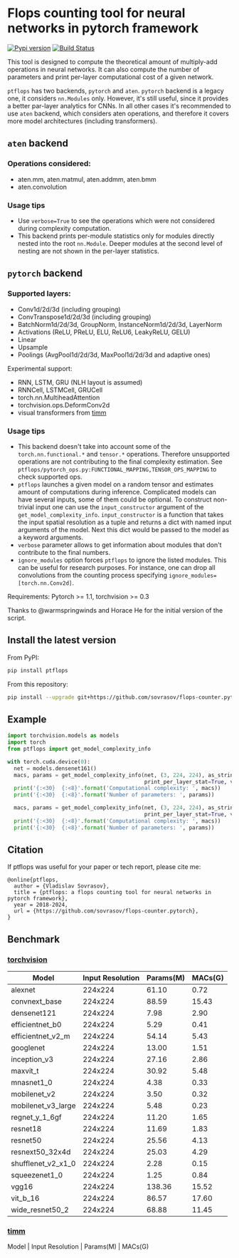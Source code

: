 # Flops counting tool for neural networks in pytorch framework
[![Pypi version](https://img.shields.io/pypi/v/ptflops.svg)](https://pypi.org/project/ptflops/)
[![Build Status](https://travis-ci.com/sovrasov/flops-counter.pytorch.svg?branch=master)](https://travis-ci.com/sovrasov/flops-counter.pytorch)

This tool is designed to compute the theoretical amount of multiply-add operations
in neural networks. It can also compute the number of parameters and
print per-layer computational cost of a given network.

`ptflops` has two backends, `pytorch` and `aten`. `pytorch` backend is a legacy one, it considers `nn.Modules` only. However,
it's still useful, since it provides a better par-layer analytics for CNNs. In all other cases it's recommended to use
`aten` backend, which considers aten operations, and therefore it covers more model architectures (including transformers).

## `aten` backend
### Operations considered:
- aten.mm, aten.matmul, aten.addmm, aten.bmm
- aten.convolution

### Usage tips
- Use `verbose=True` to see the operations which were not considered during complexity computation.
- This backend prints per-module statistics only for modules directly nested into the root `nn.Module`.
Deeper modules at the second level of nesting are not shown in the per-layer statistics.

## `pytorch` backend
### Supported layers:
- Conv1d/2d/3d (including grouping)
- ConvTranspose1d/2d/3d (including grouping)
- BatchNorm1d/2d/3d, GroupNorm, InstanceNorm1d/2d/3d, LayerNorm
- Activations (ReLU, PReLU, ELU, ReLU6, LeakyReLU, GELU)
- Linear
- Upsample
- Poolings (AvgPool1d/2d/3d, MaxPool1d/2d/3d and adaptive ones)

Experimental support:
- RNN, LSTM, GRU (NLH layout is assumed)
- RNNCell, LSTMCell, GRUCell
- torch.nn.MultiheadAttention
- torchvision.ops.DeformConv2d
- visual transformers from [timm](https://github.com/huggingface/pytorch-image-models)

### Usage tips

- This backend doesn't take into account some of the `torch.nn.functional.*` and `tensor.*` operations. Therefore unsupported operations are
not contributing to the final complexity estimation. See `ptflops/pytorch_ops.py:FUNCTIONAL_MAPPING,TENSOR_OPS_MAPPING` to check supported ops.
- `ptflops` launches a given model on a random tensor and estimates amount of computations during inference. Complicated models can have several inputs, some of them could be optional. To construct non-trivial input one can use the `input_constructor` argument of the `get_model_complexity_info`. `input_constructor` is a function that takes the input spatial resolution as a tuple and returns a dict with named input arguments of the model. Next this dict would be passed to the model as a keyword arguments.
- `verbose` parameter allows to get information about modules that don't contribute to the final numbers.
- `ignore_modules` option forces `ptflops` to ignore the listed modules. This can be useful
for research purposes. For instance, one can drop all convolutions from the counting process
specifying `ignore_modules=[torch.nn.Conv2d]`.

Requirements: Pytorch >= 1.1, torchvision >= 0.3

Thanks to @warmspringwinds and Horace He for the initial version of the script.

## Install the latest version
From PyPI:
```bash
pip install ptflops
```

From this repository:
```bash
pip install --upgrade git+https://github.com/sovrasov/flops-counter.pytorch.git
```

## Example
```python
import torchvision.models as models
import torch
from ptflops import get_model_complexity_info

with torch.cuda.device(0):
  net = models.densenet161()
  macs, params = get_model_complexity_info(net, (3, 224, 224), as_strings=True, backend='pytorch'
                                           print_per_layer_stat=True, verbose=True)
  print('{:<30}  {:<8}'.format('Computational complexity: ', macs))
  print('{:<30}  {:<8}'.format('Number of parameters: ', params))

  macs, params = get_model_complexity_info(net, (3, 224, 224), as_strings=True, backend='aten'
                                           print_per_layer_stat=True, verbose=True)
  print('{:<30}  {:<8}'.format('Computational complexity: ', macs))
  print('{:<30}  {:<8}'.format('Number of parameters: ', params))
```

## Citation
If ptflops was useful for your paper or tech report, please cite me:
```
@online{ptflops,
  author = {Vladislav Sovrasov},
  title = {ptflops: a flops counting tool for neural networks in pytorch framework},
  year = 2018-2024,
  url = {https://github.com/sovrasov/flops-counter.pytorch},
}
```

## Benchmark

### [torchvision](https://pytorch.org/vision/0.16/models.html)

Model                  | Input Resolution | Params(M) | MACs(G)
---                    |---               |---        |---
alexnet                | 224x224          | 61.10     | 0.72
convnext_base          | 224x224          | 88.59     | 15.43
densenet121            | 224x224          | 7.98      | 2.90
efficientnet_b0        | 224x224          | 5.29      | 0.41
efficientnet_v2_m      | 224x224          | 54.14     | 5.43
googlenet              | 224x224          | 13.00     | 1.51
inception_v3           | 224x224          | 27.16     | 2.86
maxvit_t               | 224x224          | 30.92     | 5.48
mnasnet1_0             | 224x224          | 4.38      | 0.33
mobilenet_v2           | 224x224          | 3.50      | 0.32
mobilenet_v3_large     | 224x224          | 5.48      | 0.23
regnet_y_1_6gf         | 224x224          | 11.20     | 1.65
resnet18               | 224x224          | 11.69     | 1.83
resnet50               | 224x224          | 25.56     | 4.13
resnext50_32x4d        | 224x224          | 25.03     | 4.29
shufflenet_v2_x1_0     | 224x224          | 2.28      | 0.15
squeezenet1_0          | 224x224          | 1.25      | 0.84
vgg16                  | 224x224          | 138.36    | 15.52
vit_b_16               | 224x224          | 86.57     | 17.60
wide_resnet50_2        | 224x224          | 68.88     | 11.45


### [timm](https://github.com/huggingface/pytorch-image-models)

Model                  | Input Resolution | Params(M) | MACs(G)
